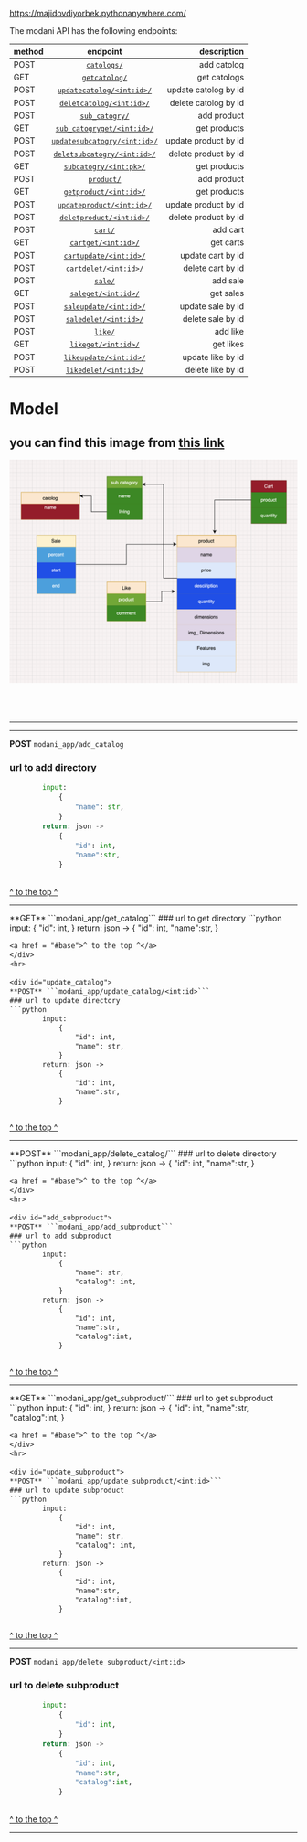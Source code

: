 <https://majidovdiyorbek.pythonanywhere.com/>

The modani API has the following endpoints:

|method   |endpoint   |description   |
| ------------- |:-------------:| -----:|
|POST   |<a href = "#add_catalog">`catologs/`</a>|add catolog        |
|GET  |<a href = "#get_catalog">`getcatolog/`</a>|get catologs          |
|POST  |<a href = "#update_catalog">`updatecatolog/<int:id>/`</a>|update catolog by id          |
|POST  |<a href = "#delete_catalog">`deletcatolog/<int:id>/`</a>|delete catolog by id        |
|POST  |<a href = "#add_subproduct">`sub_catogry/`</a>|add product          |
|GET  |<a href = "#get_subproduct">`sub_catogryget/<int:id>/`</a>|get products          |
|POST  |<a href = "#update_subproduct">`updatesubcatogry/<int:id>/`</a>|update product by id    |
|POST  |<a href = "#delete_subproduct">`deletsubcatogry/<int:id>/`</a>|delete product by id    |
|GET |<a href = "#get_subproduct">`subcatogry/<int:pk>/`</a>|get products          |
|POST  |<a href = "#add_product">`product/`</a>|add product     |
|GET  |<a href = "#get_product">`getproduct/<int:id>/`</a>|get products     |
|POST  |<a href = "#update_product">`updateproduct/<int:id>/`</a>|update product by id       |
|POST |<a href = "#delete_product">`deletproduct/<int:id>/`</a>|delete product by id        |
|POST  |<a href = "#add_cart">`cart/`</a>|add cart      |
|GET  |<a href = "#get_cart">`cartget/<int:id>/`</a>|get carts      |
|POST  |<a href = "#update_cart">`cartupdate/<int:id>/`</a>|update cart by id       |
|POST |<a href = "#delete_cart">`cartdelet/<int:id>/`</a>|delete cart by id         |
|POST  |<a href = "#add_sale">`sale/`</a>|add sale      |
|GET  |<a href = "#get_sale">`saleget/<int:id>/`</a>|get sales      |
|POST  |<a href = "#update_sale">`saleupdate/<int:id>/`</a>|update sale by id       |
|POST |<a href = "#delete_sale">`saledelet/<int:id>/`</a>|delete sale by id          |
|POST  |<a href = "#add_like">`like/`</a>|add like      |
|GET  |<a href = "#get_like">`likeget/<int:id>/`</a>|get likes      |
|POST  |<a href = "#update_like">`likeupdate/<int:id>/`</a>|update like by id       |
|POST  |<a href = "#delete_like">`likedelet/<int:id>/`</a>|delete like by id    |


# Model
## you can find this image from [this link](https://app.diagrams.net/#G1Kt5Z4bO88bhWJrlhcsGTbzqfw991eCt7)
<img src='./modani.png'>
<br><br><br><br>
<hr>

<hr>

<div id="add_catalog"> 

**POST** ```modani_app/add_catalog```
### url to add directory
```python
        input:
            {
                "name": str,
            }
        return: json ->
            {
                "id": int,
                "name":str,
            }
        
```
<a href = "#base">^ to the top ^</a> 
</div>
<hr>

<div id="get_catalog">
**GET** ```modani_app/get_catalog```
### url to get directory
```python
        input:
            {
                "id": int,
            }
        return: json ->
            {
                "id": int,
                "name":str,
            }
        
```
<a href = "#base">^ to the top ^</a>
</div>
<hr>

<div id="update_catalog">
**POST** ```modani_app/update_catalog/<int:id>```
### url to update directory
```python
        input:
            {
                "id": int,
                "name": str,
            }
        return: json ->
            {
                "id": int,
                "name":str,
            }
        
```
<a href = "#base">^ to the top ^</a>
</div>
<hr>

<div id="delete_catalog">
**POST** ```modani_app/delete_catalog/<int:id>```
### url to delete directory
```python
        input:
            {
                "id": int,
            }
        return: json ->
            {
                "id": int,
                "name":str,
            }
        
```
<a href = "#base">^ to the top ^</a>
</div>
<hr>

<div id="add_subproduct">
**POST** ```modani_app/add_subproduct```
### url to add subproduct
```python
        input:
            {
                "name": str,
                "catalog": int,
            }
        return: json ->
            {
                "id": int,
                "name":str,
                "catalog":int,
            }
        
```
<a href = "#base">^ to the top ^</a>
</div>
<hr>

<div id="get_subproduct">
**GET** ```modani_app/get_subproduct/<int:id>```
### url to get subproduct
```python
        input:
            {
                "id": int,
            }
        return: json ->
            {
                "id": int,
                "name":str,
                "catalog":int,
            }
        
```
<a href = "#base">^ to the top ^</a>
</div>
<hr>

<div id="update_subproduct">
**POST** ```modani_app/update_subproduct/<int:id>```
### url to update subproduct
```python
        input:
            {
                "id": int,
                "name": str,
                "catalog": int,
            }
        return: json ->
            {
                "id": int,
                "name":str,
                "catalog":int,
            }
        
```
<a href = "#base">^ to the top ^</a>
</div>
<hr>

<div id="delete_subproduct">

**POST** ```modani_app/delete_subproduct/<int:id>```
### url to delete subproduct
```python
        input:
            {
                "id": int,
            }
        return: json ->
            {
                "id": int,
                "name":str,
                "catalog":int,
            }
        
```
<a href = "#base">^ to the top ^</a>
</div>
<hr>

